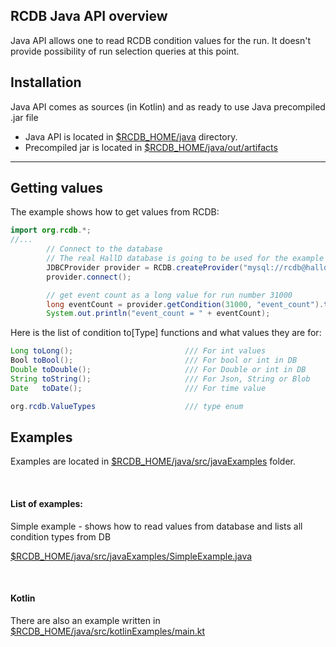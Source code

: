 ## RCDB Java API overview

Java API allows one to read RCDB condition values for the run. It doesn't provide possibility of run selection queries at this point.


## Installation
Java API comes as sources (in Kotlin) and as ready to use Java precompiled .jar file

* Java API is located in [$RCDB_HOME/java](https://github.com/JeffersonLab/rcdb/tree/master/java) directory. 
* Precompiled jar is located in [$RCDB_HOME/java/out/artifacts](https://github.com/JeffersonLab/rcdb/tree/master/java/out/artifacts/rcdb_jar/)

---


## Getting values

The example shows how to get values from RCDB:

```java
import org.rcdb.*;
//...
        // Connect to the database 
        // The real HallD database is going to be used for the example
        JDBCProvider provider = RCDB.createProvider("mysql://rcdb@hallddb.jlab.org/rcdb");
        provider.connect();

        // get event count as a long value for run number 31000
        long eventCount = provider.getCondition(31000, "event_count").toLong();
        System.out.println("event_count = " + eventCount);
```

Here is the list of condition to[Type] functions and what values they are for:

```java
Long toLong();                         /// For int values
Bool toBool();                         /// For bool or int in DB
Double toDouble();                     /// For Double or int in DB
String toString();                     /// For Json, String or Blob
Date   toDate();                       /// For time value

org.rcdb.ValueTypes                    /// type enum
```

## Examples

Examples are located in [$RCDB_HOME/java/src/javaExamples](https://github.com/JeffersonLab/rcdb/tree/master/java/src/javaExamples) folder. 

<br>

#### List of examples:

Simple example - shows how to read values from database and lists all condition types from DB

[$RCDB_HOME/java/src/javaExamples/SimpleExample.java](https://github.com/JeffersonLab/rcdb/blob/master/java/src/javaExamples/SimpleExample.java)

<br>

#### Kotlin

There are also an example written in [$RCDB_HOME/java/src/kotlinExamples/main.kt](https://github.com/JeffersonLab/rcdb/blob/master/java/src/kotlinExamples/main.kt)





